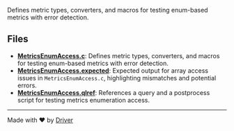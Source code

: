 <!--------------------------------------------------------------------------------->
<!-- IMPORTANT: This file is auto-generated by Driver (https://driver.ai). -------->
<!-- Manual edits may be overwritten on future commits. --------------------------->
<!--------------------------------------------------------------------------------->

Defines metric types, converters, and macros for testing enum-based metrics with error detection.


## Files
- **[MetricsEnumAccess.c](MetricsEnumAccess.c.md)**: Defines metric types, converters, and macros for testing enum-based metrics with error detection.
- **[MetricsEnumAccess.expected](MetricsEnumAccess.expected.md)**: Expected output for array access issues in `MetricsEnumAccess.c`, highlighting mismatches and potential errors.
- **[MetricsEnumAccess.qlref](MetricsEnumAccess.qlref.md)**: References a query and a postprocess script for testing metrics enumeration access.

---
Made with ❤️ by [Driver](https://www.driver.ai/)